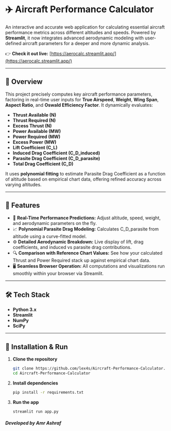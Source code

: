 
# ✈️ Aircraft Performance Calculator

An interactive and accurate web application for calculating essential aircraft performance metrics across different altitudes and speeds. Powered by **Streamlit**, it now integrates advanced aerodynamic modeling with user-defined aircraft parameters for a deeper and more dynamic analysis.

👉 **Check it out live:** [https://aerocalc.streamlit.app/](https://aerocalc.streamlit.app/)

---

## 📖 Overview

This project precisely computes key aircraft performance parameters, factoring in real-time user inputs for **True Airspeed**, **Weight**, **Wing Span**, **Aspect Ratio**, and **Oswald Efficiency Factor**. It dynamically evaluates:

- **Thrust Available (N)**
- **Thrust Required (N)**
- **Excess Thrust (N)**
- **Power Available (MW)**
- **Power Required (MW)**
- **Excess Power (MW)**
- **Lift Coefficient (C_L)**
- **Induced Drag Coefficient (C_D_induced)**
- **Parasite Drag Coefficient (C_D_parasite)**
- **Total Drag Coefficient (C_D)**

It uses **polynomial fitting** to estimate Parasite Drag Coefficient as a function of altitude based on empirical chart data, offering refined accuracy across varying altitudes.

---

## 🎯 Features

- 🔢 **Real-Time Performance Predictions:** Adjust altitude, speed, weight, and aerodynamic parameters on the fly.
- 📈 **Polynomial Parasite Drag Modeling:** Calculates C_D_parasite from altitude using a curve-fitted model.
- ⚙️ **Detailed Aerodynamic Breakdown:** Live display of lift, drag coefficients, and induced vs parasite drag contributions.
- 🔍 **Comparison with Reference Chart Values:** See how your calculated Thrust and Power Required stack up against empirical chart data.
- 🖥️ **Seamless Browser Operation:** All computations and visualizations run smoothly within your browser via Streamlit.

---

## 🛠️ Tech Stack

- **Python 3.x**
- **Streamlit**
- **NumPy**
- **SciPy**

---

## 🚀 Installation & Run

1. **Clone the repository**
   ```bash
   git clone https://github.com/lex4s/Aircraft-Performance-Calculator.git
   cd Aircraft-Performance-Calculator
   ```

2. **Install dependencies**
   ```bash
   pip install -r requirements.txt
   ```

3. **Run the app**
   ```bash
   streamlit run app.py
   ```
##### Developed by Amr Ashraf
